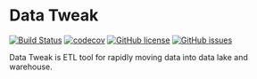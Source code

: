 # Data Tweak

[![Build Status](https://travis-ci.org/eSolutionsGrup/spark-app-base.svg?branch=master)](https://travis-ci.org/eSolutionsGrup/spark-app-base)
[![codecov](https://codecov.io/gh/eSolutionsGrup/spark-app-base/branch/master/graph/badge.svg)](https://codecov.io/gh/eSolutionsGrup/spark-app-base)
[![GitHub license](https://img.shields.io/github/license/eSolutionsGrup/spark-app-base)](https://github.com/eSolutionsGrup/spark-app-base/blob/master/LICENSE)
[![GitHub issues](https://img.shields.io/github/issues/eSolutionsGrup/spark-app-base)](https://github.com/eSolutionsGrup/spark-app-base/issues)

Data Tweak is ETL tool for rapidly moving data into data lake and warehouse.

